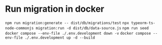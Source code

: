 # Run migration in docker

`npm run migration:generate -- dist/db/migrations/test`
`npx typeorm-ts-node-commonjs migration:run -d dist/db/data-source.js`
`npm run seed`
`docker compose --env-file ./.env.development down -v`
`docker compose --env-file ./.env.development up -d --build`
